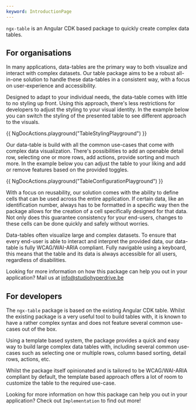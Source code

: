 ```yaml
---
keyword: IntroductionPage
---
```


`ngx-table` is an Angular CDK based package to quickly create complex data tables.

## For organisations

In many applications, data-tables are the primary way to both visualize and interact with complex datasets. Our table package aims to be a robust all-in-one solution to handle these data-tables in a consistent way, with a focus on user-experience and accessibility.

Designed to adapt to your individual needs, the data-table comes with little to no styling up front. Using this approach, there's less restrictions for developers to adjust the styling to your visual identity. In the example below you can switch the styling of the presented table to see different approach to the visuals.

{{ NgDocActions.playground("TableStylingPlayground") }}

Our data-table is build with all the common use-cases that come with complex data visualization. There's possibilities to add an openable detail row, selecting one or more rows, add actions, provide sorting and much more. In the example below you can adjust the table to your liking and add or remove features based on the provided toggles.

{{ NgDocActions.playground("TableConfigurationPlayground") }}

With a focus on reusability, our solution comes with the ability to define cells that can be used across the entire application. If certain data, like an identification number, always has to be formatted in a specific way then the package allows for the creation of a cell specifically designed for that data. Not only does this guarantee consistency for your end-users, changes to these cells can be done quickly and safely without worries.

Data-tables often visualize large and complex datasets. To ensure that every end-user is able to interact and interpret the provided data, our data-table is fully WCAG/WAI-ARIA compliant. Fully navigable using a keyboard, this means that the table and its data is always accessible for all users, regardless of disabilities.

Looking for more information on how this package can help you out in your application? Mail us at [info@studiohyperdrive.be](mailto:info@studiohyperdrive.be)

## For developers

The `ngx-table` package is based on the existing Angular CDK table. Whilst the existing package is a very useful tool to build tables with, it is known to have a rather complex syntax and does not feature several common use-cases out of the box.

Using a template based system, the package provides a quick and easy way to build large complex data tables with, including several common use-cases such as selecting one or multiple rows, column based sorting, detail rows, actions, etc.

Whilst the package itself opinionated and is tailored to be WCAG/WAI-ARIA compliant by default, the template based approach offers a lot of room to customize the table to the required use-case.

Looking for more information on how this package can help you out in your application? Check out `Implementation` to find out more!
